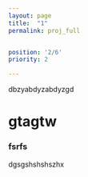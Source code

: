 ```yaml
---
layout: page
title:  "1"
permalink: proj_full


position: '2/6'
priority: 2

---
```


dbzyabdyzabdyzgd

# gtagtw

### fsrfs

dgsgshshshszhx
